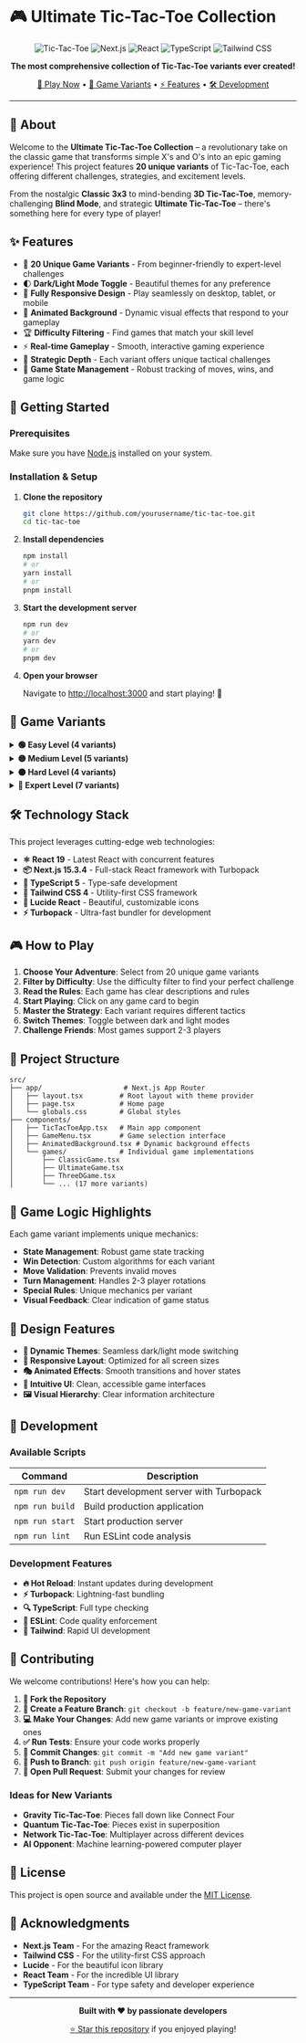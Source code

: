 # 🎮 Ultimate Tic-Tac-Toe Collection

<div align="center">

![Tic-Tac-Toe](https://img.shields.io/badge/Game-Tic--Tac--Toe-blue?style=for-the-badge)
![Next.js](https://img.shields.io/badge/Next.js-15.3.4-black?style=for-the-badge&logo=next.js)
![React](https://img.shields.io/badge/React-19.0.0-61DAFB?style=for-the-badge&logo=react)
![TypeScript](https://img.shields.io/badge/TypeScript-5.0-3178C6?style=for-the-badge&logo=typescript)
![Tailwind CSS](https://img.shields.io/badge/Tailwind-4.0-06B6D4?style=for-the-badge&logo=tailwindcss)

**The most comprehensive collection of Tic-Tac-Toe variants ever created!**

[🚀 Play Now](#-getting-started) • [🎯 Game Variants](#-game-variants) • [⚡ Features](#-features) • [🛠️ Development](#-development)

</div>

---

## 🌟 About

Welcome to the **Ultimate Tic-Tac-Toe Collection** – a revolutionary take on the classic game that transforms simple X's and O's into an epic gaming experience! This project features **20 unique variants** of Tic-Tac-Toe, each offering different challenges, strategies, and excitement levels.

From the nostalgic **Classic 3x3** to mind-bending **3D Tic-Tac-Toe**, memory-challenging **Blind Mode**, and strategic **Ultimate Tic-Tac-Toe** – there's something here for every type of player!

## ✨ Features

- 🎲 **20 Unique Game Variants** - From beginner-friendly to expert-level challenges
- 🌓 **Dark/Light Mode Toggle** - Beautiful themes for any preference
- 📱 **Fully Responsive Design** - Play seamlessly on desktop, tablet, or mobile
- 🎨 **Animated Background** - Dynamic visual effects that respond to your gameplay
- 🏆 **Difficulty Filtering** - Find games that match your skill level
- ⚡ **Real-time Gameplay** - Smooth, interactive gaming experience
- 🎯 **Strategic Depth** - Each variant offers unique tactical challenges
- 🔄 **Game State Management** - Robust tracking of moves, wins, and game logic

## 🚀 Getting Started

### Prerequisites

Make sure you have [Node.js](https://nodejs.org/) installed on your system.

### Installation & Setup

1. **Clone the repository**
   ```bash
   git clone https://github.com/yourusername/tic-tac-toe.git
   cd tic-tac-toe
   ```

2. **Install dependencies**
   ```bash
   npm install
   # or
   yarn install
   # or
   pnpm install
   ```

3. **Start the development server**
   ```bash
   npm run dev
   # or
   yarn dev
   # or
   pnpm dev
   ```

4. **Open your browser**
   
   Navigate to [http://localhost:3000](http://localhost:3000) and start playing! 🎉

## 🎯 Game Variants

<details>
<summary><b>🟢 Easy Level (4 variants)</b></summary>

| Game | Description | Players |
|------|-------------|---------|
| **Classic 3x3** | Traditional tic-tac-toe with 3x3 grid | 2 Players |
| **Misère Tic-Tac-Toe** | Reverse rules! Avoid making 3 in a row | 2 Players |
| **One-Dimensional** | Pure linear strategy on a single row | 2 Players |
| **Dice Tic-Tac-Toe** | Roll dice to determine move coordinates | 2 Players |

</details>

<details>
<summary><b>🟡 Medium Level (5 variants)</b></summary>

| Game | Description | Players |
|------|-------------|---------|
| **NxN Boards** | Scalable boards from 4x4 to 10x10 | 2 Players |
| **Randomized Start** | First few moves are randomly placed | 2 Players |
| **Obstacle Course** | Navigate around blocked cells and traps | 2 Players |
| **Time-Controlled** | Chess clock rules with time pressure | 2 Players |
| **Circular Board** | Clock-like circular board gameplay | 2 Players |
| **Erase & Replace** | Capture opponent's pieces after turn 3 | 2 Players |

</details>

<details>
<summary><b>🟠 Hard Level (4 variants)</b></summary>

| Game | Description | Players |
|------|-------------|---------|
| **Wild Tic-Tac-Toe** | Place either X or O on your turn | 2 Players |
| **Tic-Tac-Two** | Two parallel boards, win both to victory | 2 Players |
| **Three-Player** | 3 players on 5x5 grid with X, O, and Δ | 3 Players |
| **Numerical** | Use numbers 1-9 to sum lines to 15 | 2 Players |

</details>

<details>
<summary><b>🔴 Expert Level (7 variants)</b></summary>

| Game | Description | Players |
|------|-------------|---------|
| **3D Tic-Tac-Toe** | Multi-layer 3D boards with z-dimension | 2 Players |
| **Infinite Grid** | Unlimited grid space, get 5 in a row | 2 Players |
| **Ultimate Tic-Tac-Toe** | 9 mini boards in complex meta-game | 2 Players |
| **Power-Up Mode** | Collect special abilities and bonuses | 2 Players |
| **Move Rotation** | Limited memory, old moves disappear | 2 Players |
| **Blind Mode** | Memory challenge without seeing board | 2 Players |

</details>

## 🛠️ Technology Stack

This project leverages cutting-edge web technologies:

- **⚛️ React 19** - Latest React with concurrent features
- **📦 Next.js 15.3.4** - Full-stack React framework with Turbopack
- **🔷 TypeScript 5** - Type-safe development
- **🎨 Tailwind CSS 4** - Utility-first CSS framework
- **🎯 Lucide React** - Beautiful, customizable icons
- **⚡ Turbopack** - Ultra-fast bundler for development

## 🎮 How to Play

1. **Choose Your Adventure**: Select from 20 unique game variants
2. **Filter by Difficulty**: Use the difficulty filter to find your perfect challenge
3. **Read the Rules**: Each game has clear descriptions and rules
4. **Start Playing**: Click on any game card to begin
5. **Master the Strategy**: Each variant requires different tactics
6. **Switch Themes**: Toggle between dark and light modes
7. **Challenge Friends**: Most games support 2-3 players

## 📁 Project Structure

```
src/
├── app/                    # Next.js App Router
│   ├── layout.tsx         # Root layout with theme provider
│   ├── page.tsx           # Home page
│   └── globals.css        # Global styles
├── components/
│   ├── TicTacToeApp.tsx   # Main app component
│   ├── GameMenu.tsx       # Game selection interface
│   ├── AnimatedBackground.tsx # Dynamic background effects
│   └── games/             # Individual game implementations
│       ├── ClassicGame.tsx
│       ├── UltimateGame.tsx
│       ├── ThreeDGame.tsx
│       └── ... (17 more variants)
```

## 🧠 Game Logic Highlights

Each game variant implements unique mechanics:

- **State Management**: Robust game state tracking
- **Win Detection**: Custom algorithms for each variant
- **Move Validation**: Prevents invalid moves
- **Turn Management**: Handles 2-3 player rotations
- **Special Rules**: Unique mechanics per variant
- **Visual Feedback**: Clear indication of game status

## 🎨 Design Features

- **🌈 Dynamic Themes**: Seamless dark/light mode switching
- **📱 Responsive Layout**: Optimized for all screen sizes
- **🎭 Animated Effects**: Smooth transitions and hover states
- **🎯 Intuitive UI**: Clean, accessible game interfaces
- **🖼️ Visual Hierarchy**: Clear information architecture

## 🚀 Development

### Available Scripts

| Command | Description |
|---------|-------------|
| `npm run dev` | Start development server with Turbopack |
| `npm run build` | Build production application |
| `npm run start` | Start production server |
| `npm run lint` | Run ESLint code analysis |

### Development Features

- **🔥 Hot Reload**: Instant updates during development
- **⚡ Turbopack**: Lightning-fast bundling
- **🔍 TypeScript**: Full type checking
- **📏 ESLint**: Code quality enforcement
- **🎨 Tailwind**: Rapid UI development

## 🤝 Contributing

We welcome contributions! Here's how you can help:

1. **🍴 Fork the Repository**
2. **🌿 Create a Feature Branch**: `git checkout -b feature/new-game-variant`
3. **💻 Make Your Changes**: Add new game variants or improve existing ones
4. **✅ Run Tests**: Ensure your code works properly
5. **📝 Commit Changes**: `git commit -m "Add new game variant"`
6. **🚀 Push to Branch**: `git push origin feature/new-game-variant`
7. **🎯 Open Pull Request**: Submit your changes for review

### Ideas for New Variants

- **Gravity Tic-Tac-Toe**: Pieces fall down like Connect Four
- **Quantum Tic-Tac-Toe**: Pieces exist in superposition
- **Network Tic-Tac-Toe**: Multiplayer across different devices
- **AI Opponent**: Machine learning-powered computer player

## 📜 License

This project is open source and available under the [MIT License](LICENSE).

## 🙏 Acknowledgments

- **Next.js Team** - For the amazing React framework
- **Tailwind CSS** - For the utility-first CSS approach
- **Lucide** - For the beautiful icon library
- **React Team** - For the incredible UI library
- **TypeScript Team** - For type safety and developer experience

---

<div align="center">

**Built with ❤️ by passionate developers**

[⭐ Star this repository](https://github.com/yourusername/tic-tac-toe) if you enjoyed playing!

</div>
